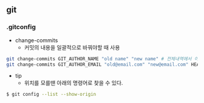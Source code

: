 ## git

### .gitconfig
- change-commits  
  - 커밋의 내용을 일괄적으로 바꿔야할 때 사용
```bash
git change-commits GIT_AUTHOR_NAME "old name" "new name" # 전체내역에서 이름 바꾸기
git change-commits GIT_AUTHOR_EMAIL "old@email.com" "new@email.com" HEAD~10..HEAD # 10개 커밋까지에서 이메일 바꾸기
```

- tip
  - 위치를 모를땐 아래의 명령어로 찾을 수 있다.
```bash
$ git config --list --show-origin
```

